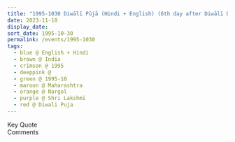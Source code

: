 ```yaml
---
title: "1995-1030 Diwālī Pūjā (Hindi + English) (6th day after Diwālī Day), Sahajyog Ke Suruvat (How Sahaja Yoga Started), Nargol, Maharashtra, India"
date: 2023-11-18
display_date: 
sort_date: 1995-10-30
permalink: /events/1995-1030
tags:
  - blue @ English + Hindi
  - brown @ India
  - crimson @ 1995
  - deeppink @ 
  - green @ 1995-10
  - maroon @ Maharashtra
  - orange @ Nargol
  - purple @ Shri Lakshmi
  - red @ Diwali Puja
---
```


<wave-list>
  <list-title color="green" width="75">Key Quote</list-title>
  <list-item color="BlanchedAlmond"  width="200"></list-item>
  <list-item color="Lavender"></list-item>
  <list-item color="BlanchedAlmond"></list-item>
</wave-list>

<br>

<wave-list>
  <list-title color="green" width="75">Comments</list-title>
  <list-item color="BlanchedAlmond"  width="200"></list-item>
  <list-item color="Lavender"></list-item>
  <list-item color="BlanchedAlmond"></list-item>
</wave-list>